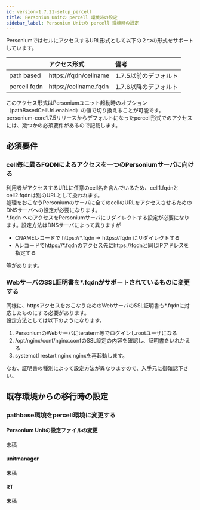 ```yaml
---
id: version-1.7.21-setup_percell
title: Personium Unitの percell 環境時の設定
sidebar_label: Personium Unitの percell 環境時の設定
---
```


PersoniumではセルにアクセスするURL形式として以下の２つの形式をサポートしています。  

||アクセス形式|備考|
|:--|:--|:--|
|path based|https&#58;//fqdn/cellname|1.7.5以前のデフォルト<br>|
|percell fqdn|https&#58;//cellname.fqdn|1.7.6以降のデフォルト<br>|

このアクセス形式はPersoniumユニット起動時のオプション（pathBasedCellUrl.enabled）の値で切り換えることが可能です。  
personium-core1.7.5リリースからデフォルトになったpercell形式でのアクセスには、幾つかの必須要件があるので記載します。  

必須要件
----
### cell毎に異るFQDNによるアクセスを一つのPersoniumサーバに向ける

利用者がアクセスするURLに任意のcell名を含んでいるため、cell1.fqdnとcell2.fqdnは別のURLとして扱われます。  
処理をおこなうPersoniumのサーバに全てのcellのURLをアクセスさせるためのDNSサーバへの設定が必要になります。  
*.fqdn へのアクセスをPersoniumサーバにリダイレクトする設定が必要になります。設定方法はDNSサーバによって異りますが  

* CNAMEレコードで https&#58;//*.fqdn ⇒ https&#58;//fqdn にリダイレクトする
* Aレコードでhttps&#58;//*.fqdnのアクセス先にhttps://fqdnと同じIPアドレスを指定する

等があります。  

### WebサーバのSSL証明書を*.fqdnがサポートされているものに変更する

同様に、httpsアクセスをおこなうためのWebサーバのSSL証明書も*.fqdnに対応したものにする必要があります。  
設定方法としては以下のようになります。  

1. PersoniumのWebサーバにteraterm等でログインしrootユーザになる
1. /opt/nginx/conf/nginx.confのSSL設定の内容を確認し、証明書をいれかえる
1. systemctl restart nginx nginxを再起動します。

なお、証明書の種別によって設定方法が異なりますので、入手元に御確認下さい。  

既存環境からの移行時の設定
----
### pathbase環境をpercell環境に変更する
#### Personium Unitの設定ファイルの変更
未稿
#### unitmanager
未稿
#### RT
未稿
